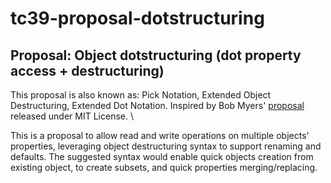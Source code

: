 # tc39-proposal-dotstructuring
## Proposal: Object dotstructuring (dot property access + destructuring)

This proposal is also known as: Pick Notation, Extended Object Destructuring, Extended Dot Notation.
Inspired by Bob Myers' [proposal](https://github.com/rtm/js-pick-notation) released under MIT License. \

This is a proposal to allow read and write operations on multiple objects' properties, leveraging object destructuring syntax to support renaming and defaults. The suggested syntax would enable quick objects creation from existing object, to create subsets, and quick properties merging/replacing.
